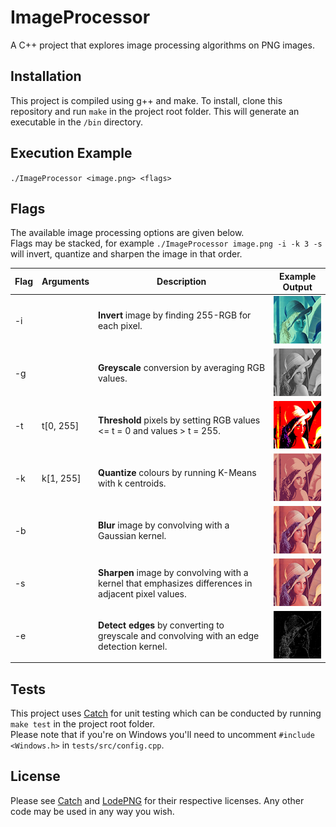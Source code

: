# ImageProcessor

A C++ project that explores image processing algorithms on PNG images.

## Installation

This project is compiled using g++ and make. To install, clone this repository and run `make` in the project root folder.
This will generate an executable in the `/bin` directory.

## Execution Example

`./ImageProcessor <image.png> <flags>`

## Flags

The available image processing options are given below. <br/>
Flags may be stacked, for example  `./ImageProcessor image.png -i -k 3 -s` will invert, quantize and sharpen the image in that order.

Flag | Arguments | Description | Example Output
---- | ---- | ----------- | --------------
-i | | **Invert** image by finding 255-RGB for each pixel. | ![Alt text](examples/invert.png?raw=true "Invert")
-g | | **Greyscale** conversion by averaging RGB values. | ![Alt text](examples/greyscale.png?raw=true "Greyscale")
-t | t[0, 255] | **Threshold** pixels by setting RGB values <= t = 0 and values > t = 255. | ![Alt text](examples/threshold.png?raw=true "Threshold")
-k | k[1, 255] | **Quantize** colours by running K-Means with k centroids. | ![Alt text](examples/quantize.png?raw=true "Quantize")
-b | | **Blur** image by convolving with a Gaussian kernel. | ![Alt text](examples/blur.png?raw=true "Blur")
-s | | **Sharpen** image by convolving with a kernel that emphasizes differences in adjacent pixel values. | ![Alt text](examples/sharpen.png?raw=true "Sharen")
-e | | **Detect edges** by converting to greyscale and convolving with an edge detection kernel. | ![Alt text](examples/edges.png?raw=true "Edges")


## Tests

This project uses [Catch](https://github.com/philsquared/Catch) for unit testing which can be conducted by running `make test` in the project root folder. <br/>
Please note that if you're on Windows you'll need to uncomment `#include <Windows.h>` in `tests/src/config.cpp`.

## License

Please see [Catch](https://github.com/philsquared/Catch) and [LodePNG](https://github.com/lvandeve/lodepng) for their respective licenses.
Any other code may be used in any way you wish.
